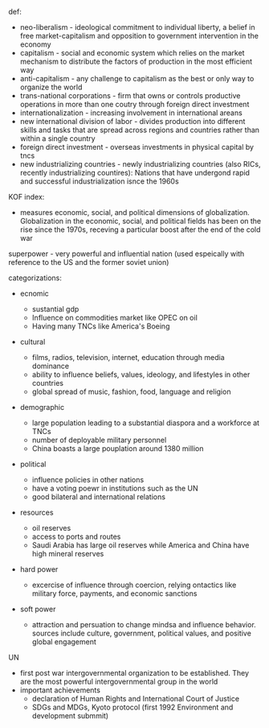def: 
- neo-liberalism - ideological commitment to individual liberty, a belief in free market-capitalism and opposition to government intervention in the economy
- capitalism - social and economic system which relies on the market mechanism to distribute the factors of production in the most efficient way
- anti-capitalism - any challenge to capitalism as the best or only way to organize the world
- trans-national corporations - firm that owns or controls productive operations in more than one coutry through foreign direct investment
- internationalization - increasing involvement in international areans
- new international division of labor - divides production into different skills and tasks that are spread across regions and countries rather than within a single country 
- foreign direct investment - overseas investments in physical capital by tncs
- new industrializing countries - newly industrializing countries (also RICs, recently industrializing countires): Nations that have undergond rapid and successful industrialization isnce the 1960s

KOF index: 

- measures economic, social, and political dimensions of globalization. Globalization in the economic, social, and political fields has been on the rise since the 1970s, receving a particular boost after the end of the cold war


superpower - very powerful and influential nation (used espeically with reference to the US and the former soviet union)

categorizations: 
- ecnomic
	- sustantial gdp
	- Influence on commodities market like OPEC on oil
	- Having many TNCs like America's Boeing
- cultural
	- films, radios, television, internet, education through media dominance
	- ability to influence beliefs, values, ideology, and lifestyles in other countries
	- global spread of music, fashion, food, language and religion
- demographic
	- large population leading to a substantial diaspora and a workforce at TNCs
	- number of deployable military personnel
	- China boasts a large pouplation around 1380 million
- political
	- influence policies in other nations
	- have a voting poewr in institutions such as the UN
	- good bilateral and international relations
- resources
	- oil reserves
	- access to ports and routes
	- Saudi Arabia has large oil reserves while America and China have high mineral reserves


- hard power
	- excercise of influence through coercion, relying ontactics like military force, payments, and economic sanctions
- soft power
	- attraction and persuation to change mindsa and influence behavior. sources include culture, government, political values, and positive global engagement

UN
- first post war intergovernmental organization to be established. They are the most powerful intergovernmental group in the world
- important achievements
	- declaration of Human Rights and International Court of Justice
	- SDGs and MDGs, Kyoto protocol (first 1992 Environment and development submmit)







